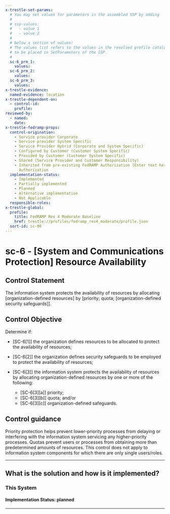 ```yaml
---
x-trestle-set-params:
  # You may set values for parameters in the assembled SSP by adding
  #
  # ssp-values:
  #   - value 1
  #   - value 2
  #
  # below a section of values:
  # The values list refers to the values in the resolved profile catalog, and the ssp-values represent new values
  # to be placed in SetParameters of the SSP.
  #
  sc-6_prm_1:
    values:
  sc-6_prm_2:
    values:
  sc-6_prm_3:
    values:
x-trestle-evidence:
  named-evidence: location
x-trestle-dependent-on:
  - control-id:
    profile:
reviewed-by:
  - named:
    date:
x-trestle-fedramp-props:
  control-origination:
    - Service provider Corporate
    - Service provider System Specific
    - Service Provider Hybrid (Corporate and System Specific)
    - Configured by Customer (Customer System Specific)
    - Provided by Customer (Customer System Specific)
    - Shared (Service Provider and Customer Responsibility)
    - Inherited from pre-existing FedRAMP Authorization [Enter text here], Date of
      Authorization
  implementation-status:
    - Implemented
    - Partially implemented
    - Planned
    - Alternative implementation
    - Not Applicable
  responsible-roles:
x-trestle-global:
  profile:
    title: FedRAMP Rev 4 Moderate Baseline
    href: trestle://profiles/fedramp_rev4_moderate/profile.json
  sort-id: sc-06
---
```


# sc-6 - \[System and Communications Protection\] Resource Availability

## Control Statement

The information system protects the availability of resources by allocating [organization-defined resources] by [priority; quota; [organization-defined security safeguards]].

## Control Objective

Determine if:

- \[SC-6[1]\] the organization defines resources to be allocated to protect the availability of resources;

- \[SC-6[2]\] the organization defines security safeguards to be employed to protect the availability of resources;

- \[SC-6[3]\] the information system protects the availability of resources by allocating organization-defined resources by one or more of the following:

  - \[SC-6[3][a]\] priority;
  - \[SC-6[3][b]\] quota; and/or
  - \[SC-6[3][c]\] organization-defined safeguards.

## Control guidance

Priority protection helps prevent lower-priority processes from delaying or interfering with the information system servicing any higher-priority processes. Quotas prevent users or processes from obtaining more than predetermined amounts of resources. This control does not apply to information system components for which there are only single users/roles.

______________________________________________________________________

## What is the solution and how is it implemented?

<!-- For implementation status enter one of: implemented, partial, planned, alternative, not-applicable -->

<!-- Note that the list of rules under ### Rules: is read-only and changes will not be captured after assembly to JSON -->

### This System

<!-- Add implementation prose for the main This System component for control: sc-6 -->

#### Implementation Status: planned

______________________________________________________________________

